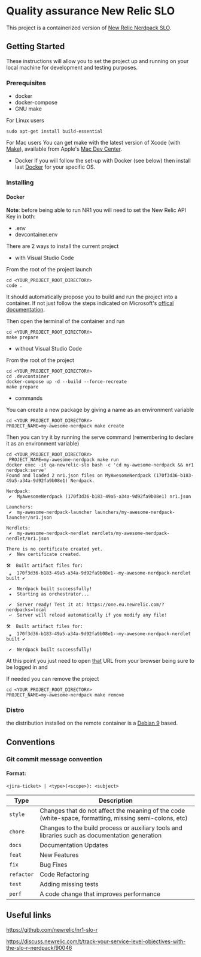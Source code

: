 # Quality assurance New Relic SLO

This project is a containerized version of [New Relic Nerdpack SLO](https://github.com/newrelic/nr1-slo-r).


## Getting Started

These instructions will allow you to set the project up and running on your local machine for development and testing purposes.

### Prerequisites

- docker
- docker-compose
- GNU make

For Linux users
```shell
sudo apt-get install build-essential
```

For Mac users
You can get make with the latest version of Xcode (with [Make](https://www.gnu.org/software/make/manual/make.html)), available from Apple's [Mac Dev Center](http://developer.apple.com/mac/).

- Docker
If you will follow the set-up with Docker (see below) then install last [Docker](https://www.docker.com/community-edition) for your specific OS.

### Installing

#### Docker


__Note__:
before being able to run NR1 you will need to set the New Relic API Key in both:
- .env
- devcontainer.env

There are 2 ways to install the current project

- with Visual Studio Code

From the root of the project launch
```shell
cd <YOUR_PROJECT_ROOT_DIRECTORY>
code .
```

It should automatically propose you to build and run the project into a container.
If not just follow the steps indicated on Microsoft's [offical documentation](https://code.visualstudio.com/docs/remote/containers).

Then open the terminal of the container and run
```shell
cd <YOUR_PROJECT_ROOT_DIRECTORY>
make prepare
```

- without Visual Studio Code

From the root of the project
```shell
cd <YOUR_PROJECT_ROOT_DIRECTORY>
cd .devcontainer
docker-compose up -d --build --force-recreate
make prepare
```

- commands

You can create a new package by giving a name as an environment variable
```shell
cd <YOUR_PROJECT_ROOT_DIRECTORY>
PROJECT_NAME=my-awesome-nerdpack make create
```

Then you can try it by running the serve command (remembering to declare it as an environment variable)
```shell
cd <YOUR_PROJECT_ROOT_DIRECTORY>
 PROJECT_NAME=my-awesome-nerdpack make run
docker exec -it qa-newrelic-slo bash -c 'cd my-awesome-nerdpack && nr1 nerdpack:serve'
Found and loaded 2 nr1.json files on MyAwesomeNerdpack (170f3d36-b183-49a5-a34a-9d92fa9b08e1) Nerdpack.

Nerdpack:
 ✔  MyAwesomeNerdpack (170f3d36-b183-49a5-a34a-9d92fa9b08e1) nr1.json

Launchers:
 ✔  my-awesome-nerdpack-launcher launchers/my-awesome-nerdpack-launcher/nr1.json

Nerdlets:
 ✔  my-awesome-nerdpack-nerdlet nerdlets/my-awesome-nerdpack-nerdlet/nr1.json

There is no certificate created yet.
 ✔  New certificate created.

🛠  Built artifact files for:
 ⁎  170f3d36-b183-49a5-a34a-9d92fa9b08e1--my-awesome-nerdpack-nerdlet built ✔

 ✔  Nerdpack built successfully!
 ★  Starting as orchestrator...

 ✔  Server ready! Test it at: https://one.eu.newrelic.com/?nerdpacks=local
 ↩  Server will reload automatically if you modify any file!

🛠  Built artifact files for:
 ⁎  170f3d36-b183-49a5-a34a-9d92fa9b08e1--my-awesome-nerdpack-nerdlet built ✔

 ✔  Nerdpack built successfully!
```

At this point you just need to open [that](https://one.eu.newrelic.com/?nerdpacks=local) URL 
from your browser being sure to be logged in and 

If needed you can remove the project
```shell
cd <YOUR_PROJECT_ROOT_DIRECTORY>
PROJECT_NAME=my-awesome-nerdpack make remove
```




### Distro
the distribution installed on the remote container is a [Debian 9](https://www.debian.org/releases/stretch/index.en.html) based.


## Conventions

### Git commit message convention

#### Format:

`<jira-ticket> | <type>(<scope>): <subject>`

| Type | Description |
|------| ----------- |
| `style` | Changes that do not affect the meaning of the code (white-space, formatting, missing semi-colons, etc) |
| `chore` | Changes to the build process or auxiliary tools and libraries such as documentation generation |
| `docs` | Documentation Updates |
| `feat` | New Features |
| `fix`  | Bug Fixes |
| `refactor` | Code Refactoring |
| `test` | Adding missing tests |
| `perf` | A code change that improves performance |


## Useful links
https://github.com/newrelic/nr1-slo-r

https://discuss.newrelic.com/t/track-your-service-level-objectives-with-the-slo-r-nerdpack/90046